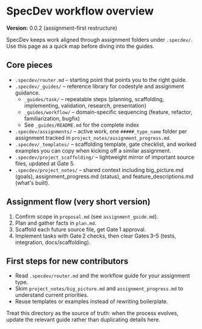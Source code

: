 # SpecDev workflow overview

**Version:** 0.0.2 (assignment-first restructure)

SpecDev keeps work aligned through assignment folders under `.specdev/`. Use this page as a quick map before diving into the guides.

## Core pieces
- `.specdev/router.md` – starting point that points you to the right guide.
- `.specdev/_guides/` – reference library for codestyle and assignment guidance.
  - `_guides/task/` – repeatable steps (planning, scaffolding, implementing, validation, research, presentation)
  - `_guides/workflow/` – domain-specific sequencing (feature, refactor, familiarization, bugfix)
  - See `_guides/README.md` for the complete index
- `.specdev/assignments/` – active work, one `#####_type_name` folder per assignment tracked in `project_notes/assignment_progress.md`.
- `.specdev/_templates/` – scaffolding template, gate checklist, and worked examples you can copy when kicking off a similar assignment.
- `.specdev/project_scaffolding/` – lightweight mirror of important source files, updated at Gate 5.
- `.specdev/project_notes/` – shared context including big_picture.md (goals), assignment_progress.md (status), and feature_descriptions.md (what's built).

## Assignment flow (very short version)
1. Confirm scope in `proposal.md` (see `assignment_guide.md`).
2. Plan and gather facts in `plan.md`.
3. Scaffold each future source file, get Gate 1 approval.
4. Implement tasks with Gate 2 checks, then clear Gates 3–5 (tests, integration, docs/scaffolding).

## First steps for new contributors
- Read `.specdev/router.md` and the workflow guide for your assignment type.
- Skim `project_notes/big_picture.md` and `assignment_progress.md` to understand current priorities.
- Reuse templates or examples instead of rewriting boilerplate.

Treat this directory as the source of truth: when the process evolves, update the relevant guide rather than duplicating details here.
